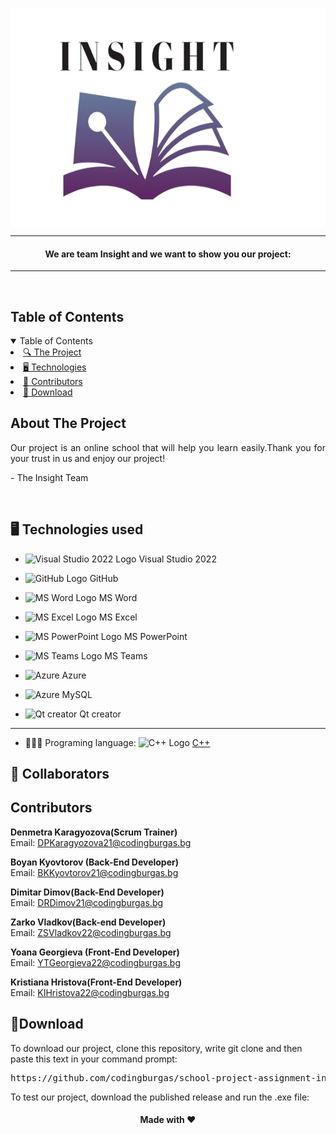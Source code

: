 <p align="center">
     <img align="center" src="./Resources/Images/Insight-logo.png" alt="Insight logo" width="550", height="350">
</p>
    
    
<hr>
    <h4 align="center">We are team Insight and we want to show you our project:</h4>

<hr>


<br>
    
<!-- 📋 TABLE OF CONTENTS -->
<h2 id="table-of-contents">Table of Contents</h2>
    
<details open="open">
    <summary>Table of Contents</summary>
    <li><a href="#about-the-project"> 🔍 The Project</a></li>
    <li><a href="#used-technologies"> 🖥️ Technologies</a></li>
    <li><a href="#contributors"> 🧑 Contributors</a></li>
    <li><a href="#download">   🚀 Download</a></li>
</details>

<!-- 🔍ABOUT THE PROJECT -->
<h2 id="about-the-project">About The Project</h2>
    
<p align ="justify">
    Our project is an online school that will help you learn easily.Thank you for your trust in us and enjoy our project!
</p>
<p> - The Insight Team </p>
    
<br>              
    
</details>
    
</td></tr></table>
<p></p>
    
    
## 🖥️ Technologies used <a name="technologies"></a>
- <img src="https://upload.wikimedia.org/wikipedia/commons/thumb/2/2c/Visual_Studio_Icon_2022.svg/1200px-Visual_Studio_Icon_2022.svg.png" width="20" alt="Visual Studio 2022 Logo"> Visual Studio 2022
- <img src="https://github.githubassets.com/images/modules/logos_page/GitHub-Mark.png" width="20" alt="GitHub Logo"> GitHub
- <img src="https://upload.wikimedia.org/wikipedia/commons/thumb/f/fd/Microsoft_Office_Word_%282019%E2%80%93present%29.svg/2203px-Microsoft_Office_Word_%282019%E2%80%93present%29.svg.png" width="20" alt="MS Word Logo"> MS Word
- <img src="https://upload.wikimedia.org/wikipedia/commons/thumb/3/34/Microsoft_Office_Excel_%282019%E2%80%93present%29.svg/2203px-Microsoft_Office_Excel_%282019%E2%80%93present%29.svg.png" width="20" alt="MS Excel Logo"> MS Excel
- <img src="https://upload.wikimedia.org/wikipedia/commons/3/3b/Microsoft_PowerPoint_Logo.png" width="20" alt="MS PowerPoint Logo"> MS PowerPoint
- <img src="https://upload.wikimedia.org/wikipedia/commons/thumb/c/c9/Microsoft_Office_Teams_%282018%E2%80%93present%29.svg/2203px-Microsoft_Office_Teams_%282018%E2%80%93present%29.svg.png" width="20" alt="MS Teams Logo"> MS Teams

- <img src="https://arunpotti.files.wordpress.com/2021/12/microsoft_azure.svg_.png" width="20" alt="Azure"> Azure
- <img src="https://cdn-icons-png.flaticon.com/512/5968/5968313.png" width="20" alt="Azure"> MySQL

- <img src="https://cdn-icons-png.flaticon.com/512/5968/5968313.png" width="20" alt="Qt creator"> Qt creator
-----------------------------------------------------------------------------------------------------------------------------------
- 👩🏻‍💻 Programing language: <img src="https://brandslogos.com/wp-content/uploads/thumbs/c-logo-vector.svg" width="20" alt="C++ Logo"> <a href="https://cplusplus.com/">C++</a>
    
    
    
## 🧑 Collaborators <a name="collaborators"></a>
<h2 id="contributors">Contributors</h2>
    
<p>
    
    
<b>Denmetra Karagyozova(Scrum Trainer)</b> <br>
    Email: <a>DPKaragyozova21@codingburgas.bg</a> <br>
    
<b>Boyan Kyovtorov (Back-End Developer)</b> <br>
    Email: <a>BKKyovtorov21@codingburgas.bg</a> <br>
    
<b>Dimitar Dimov(Back-End Developer)</b> <br>
    Email: <a>DRDimov21@codingburgas.bg</a> <br>

<b>Zarko Vladkov(Back-end Developer)</b> <br>
Email: <a>ZSVladkov22@codingburgas.bg</a> <br>

<b>Yoana Georgieva (Front-End Developer)</b> <br>
Email: <a>YTGeorgieva22@codingburgas.bg</a> <br>

<b>Kristiana Hristova(Front-End Developer)</b> <br>
Email: <a>KIHristova22@codingburgas.bg</a> <br>

</p>
    
<h2 id="download">🚀Download</h2>
    
<p>To download our project, clone this repository, write git clone and then paste this text in your command prompt:</p>
    
<pre>https://github.com/codingburgas/school-project-assignment-insight.git</pre>

<p>To test our project, download the published release and run the .exe file:</p>

<h4 align="center"> Made with ❤️ </h4>

